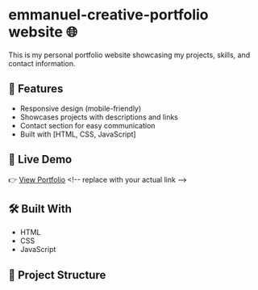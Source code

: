 # emmanuel-creative-portfolio website 🌐

This is my personal portfolio website showcasing my projects, skills, and contact information.

## 🚀 Features
- Responsive design (mobile-friendly)
- Showcases projects with descriptions and links
- Contact section for easy communication
- Built with [HTML, CSS, JavaScript] <!-- replace with your tech stack -->

## 🔗 Live Demo
👉 [View Portfolio]([https://your-username.github.io/](https://emmanuel-tech2025.github.io/emmanuel-creative-portfolio/)) <!-- replace with your actual link -->

## 🛠️ Built With
- HTML
- CSS
- JavaScript
<!-- Add frameworks/libraries if you used any (React, Tailwind, Bootstrap, etc.) -->

## 📂 Project Structure

